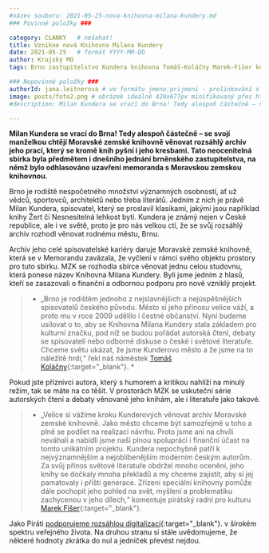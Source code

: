 ```yaml
---
#název souboru: 2021-05-25-nova-knihovna-milana-kundery.md
### Povinné položky ###

category: CLANKY   # nešahat!
title: Vznikne nová Knihovna Milana Kundery
date: 2021-05-25   # formát YYYY-MM-DD
author: Krajský MO
tags: Brno zastupitelstvo Kundera knihovna Tomáš-Koláčny Marek-Fišer kultura # kategorie odděleny mezerami, např. volby zemědělství životní-prostředí piráti (viz https://jihomoravsky.pirati.cz/tags/)

### Nepovinné položky ###
authorId: jana.leitnerova # ve formátu jmeno.prijmeni - prolinkování s profilem přes uid
image: posts/foto2.png # obrázek ideálně 420x677px minifikovaný přes https://tinypng.com/
#description: Milan Kundera se vrací do Brna! Tedy alespoň částečně – se svojí manželkou chtějí Moravské zemské knihovně věnovat rozsáhlý archiv jeho prací, který se kromě knih pyšní i jeho kresbami. Tato neocenitelná sbírka byla předmětem i dnešního jednání brněnského zastupitelstva, na němž bylo odhlasováno uzavření memoranda s Moravskou zemskou knihovnou.

---
```

**Milan Kundera se vrací do Brna! Tedy alespoň částečně – se svojí manželkou chtějí Moravské zemské knihovně věnovat rozsáhlý archiv jeho prací, který se kromě knih pyšní i jeho kresbami. Tato neocenitelná sbírka byla předmětem i dnešního jednání brněnského zastupitelstva, na němž bylo odhlasováno uzavření memoranda s Moravskou zemskou knihovnou.** 

Brno je rodiště nespočetného množství významných osobností, ať už vědců, sportovců, architektů nebo třeba literátů. Jedním z nich je právě Milan Kundera, spisovatel, který se proslavil klasikami, jakými jsou například knihy Žert či Nesnesitelná lehkost bytí.  Kundera je známý nejen v České republice, ale i ve světě, proto je pro nás velkou ctí, že se svůj rozsáhlý archiv rozhodl věnovat rodnému městu, Brnu.

Archiv jeho celé spisovatelské kariéry daruje Moravské zemské knihovně, která se v Memorandu zavázala, že vyčlení v rámci svého objektu prostory pro tuto sbírku. MZK se rozhodla sbírce věnovat jednu celou studovnu, která ponese název Knihovna Milana Kundery. Byli jsme jedním z hlasů, kteří se zasazovali o finanční a odbornou podporu pro nově vzniklý projekt. 

> * „Brno je rodištěm jednoho z nejslavnějších a nejúspěšnějších spisovatelů českého původu. Město si jeho přínosu velice váží, a proto mu v roce 2009 udělilo i čestné  občanství. Nyní budeme usilovat o to, aby se Knihovna Milana Kundery stala základem pro kulturní značku, pod níž se budou pořádat autorská čtení, debaty se spisovateli nebo odborné diskuse o české i světové literatuře. Chceme světu ukázat, že jsme Kunderovo město a že jsme na to náležitě hrdí,“ řekl náš náměstek [Tomáš Koláčny](https://jihomoravsky.pirati.cz/lide/tomas-kolacny/){:target="_blank"}. *
> 

Pokud jste příznivci autora, který s humorem a kritikou nahlíží na minulý režim, tak se máte na co těšit. V prostorách MZK se uskuteční série autorských čtení a debaty věnované jeho knihám, ale i literatuře jako takové.

> * „Velice si vážíme kroku Kunderových věnovat archiv Moravské zemské knihovně. Jako město chceme být samozřejmě u toho a plně se podílet na realizaci návrhu. Proto jsme ani na chvíli neváhali a nabídli jsme naši plnou spolupráci i finanční účast na tomto unikátním projektu. Kundera nepochybně patří k nejvýznamnějším a nejoblíbenějším moderním českým autorům. Za svůj přínos světové literatuře obdržel mnoho ocenění, jeho knihy se dočkaly mnoha překladů a my chceme zajistit, aby si jej pamatovaly i příští generace. Zřízení speciální knihovny pomůže dále pochopit jeho pohled na svět, myšlení a problematiku zachycenou v jeho dílech,“ komentuje pirátský radní pro kulturu [Marek Fišer](https://jihomoravsky.pirati.cz/lide/marek-fiser/){:target="_blank"}. 
> 

Jako Piráti  [podporujeme rozsáhlou digitalizaci](https://www.pirati.cz/program/dlouhodoby/e-government/){:target="_blank"}. v širokém spektru veřejného života. Na druhou stranu si stále uvědomujeme, že některé hodnoty zkrátka do nul a jedniček převést nejdou. 
